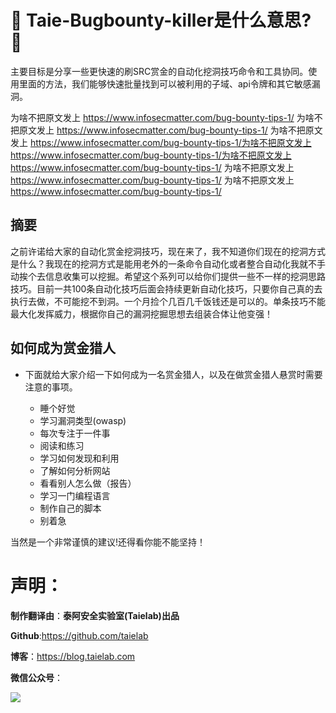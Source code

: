 # 👑 Taie-Bugbounty-killer是什么意思? 👑

主要目标是分享一些更快速的刷SRC赏金的自动化挖洞技巧命令和工具协同。使用里面的方法，我们能够快速批量找到可以被利用的子域、api令牌和其它敏感漏洞。



为啥不把原文发上
https://www.infosecmatter.com/bug-bounty-tips-1/
为啥不把原文发上
https://www.infosecmatter.com/bug-bounty-tips-1/
为啥不把原文发上
https://www.infosecmatter.com/bug-bounty-tips-1/为啥不把原文发上
https://www.infosecmatter.com/bug-bounty-tips-1/为啥不把原文发上
https://www.infosecmatter.com/bug-bounty-tips-1/
为啥不把原文发上
https://www.infosecmatter.com/bug-bounty-tips-1/
为啥不把原文发上
https://www.infosecmatter.com/bug-bounty-tips-1/
## 摘要

之前许诺给大家的自动化赏金挖洞技巧，现在来了，我不知道你们现在的挖洞方式是什么？我现在的挖洞方式是能用老外的一条命令自动化或者整合自动化我就不手动挨个去信息收集可以挖掘。希望这个系列可以给你们提供一些不一样的挖洞思路技巧。目前一共100条自动化技巧后面会持续更新自动化技巧，只要你自己真的去执行去做，不可能挖不到洞。一个月捡个几百几千饭钱还是可以的。单条技巧不能最大化发挥威力，根据你自己的漏洞挖掘思想去组装合体让他变强！

## 如何成为赏金猎人

- 下面就给大家介绍一下如何成为一名赏金猎人，以及在做赏金猎人悬赏时需要注意的事项。

  - 睡个好觉
  - 学习漏洞类型(owasp)
  - 每次专注于一件事
  - 阅读和练习
  - 学习如何发现和利用
  - 了解如何分析网站
  - 看看别人怎么做（报告）
  - 学习一门编程语言
  - 制作自己的脚本
  - 别着急

当然是一个非常谨慎的建议!还得看你能不能坚持！

# 声明：

**制作翻译由**：**泰阿安全实验室(Taielab)出品**

**Github**:https://github.com/taielab

**博客**：https://blog.taielab.com

**微信公众号**：

![](weixin.png)
